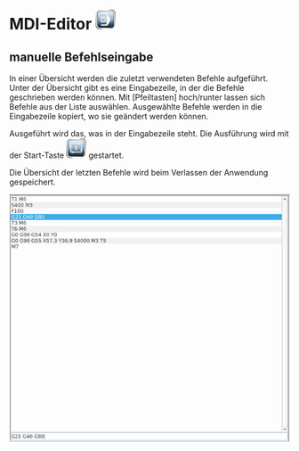 # MDI-Editor ![Edit](images/SK_MDI.png)

## manuelle Befehlseingabe

In einer Übersicht werden die zuletzt verwendeten Befehle aufgeführt. Unter der Übersicht gibt es eine Eingabezeile, in der die Befehle geschrieben werden können.
Mit [Pfeiltasten] hoch/runter lassen sich Befehle aus der Liste auswählen. Ausgewählte Befehle werden in die Eingabezeile kopiert, wo sie geändert werden können.

Ausgeführt wird das, was in der Eingabezeile steht.
Die Ausführung wird mit der Start-Taste ![Edit](images/SK_AutoStart.png) gestartet.

Die Übersicht der letzten Befehle wird beim Verlassen der Anwendung gespeichert.

![Edit](images/MDIEdits.jpg)
